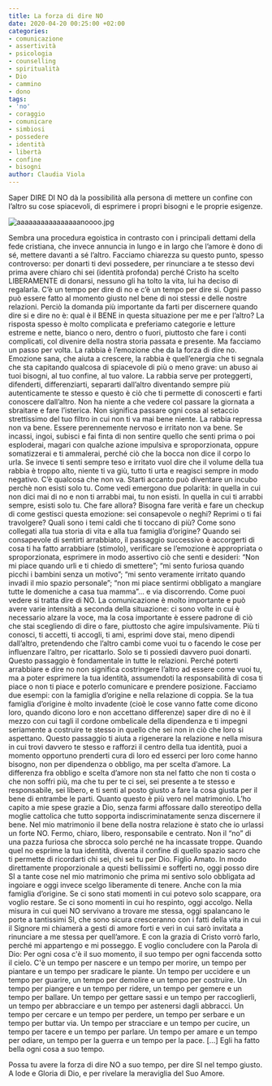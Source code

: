 ```yaml
---
title: La forza di dire NO
date: 2020-04-20 00:25:00 +02:00
categories:
- comunicazione
- assertività
- psicologia
- counselling
- spiritualità
- Dio
- cammino
- dono
tags:
- 'no'
- coraggio
- comunicare
- simbiosi
- possedere
- identità
- libertà
- confine
- bisogni
author: Claudia Viola
---
```


Saper DIRE DI NO dà la possibilità alla persona di mettere un confine con l’altro su cose spiacevoli, di esprimere i propri bisogni e le proprie esigenze. 

![aaaaaaaaaaaaaaaanoooo.jpg](/uploads/aaaaaaaaaaaaaaaanoooo.jpg)

Sembra una procedura egoistica in contrasto con i principali dettami della fede cristiana, che invece annuncia in lungo e in largo che l’amore è dono di sé, mettere davanti a sé l’altro. Facciamo chiarezza su questo punto, spesso controverso: per donarti ti devi possedere, per rinunciare a te stesso devi prima avere chiaro chi sei (identità profonda) perché Cristo ha scelto LIBERAMENTE di donarsi, nessuno gli ha tolto la vita, lui ha deciso di regalarla. C’è un tempo per dire di no e c’è un tempo per dire si. Ogni passo può essere fatto al momento giusto nel bene di noi stessi e delle nostre relazioni. Perciò la domanda più importante da farti per discernere quando dire si e dire no è: qual è il BENE in questa situazione per me e per l’altro? La risposta spesso è molto complicata e preferiamo categorie e letture estreme e nette, bianco o nero, dentro o fuori, piuttosto che fare i conti complicati, col divenire della nostra storia passata e presente.  Ma facciamo un passo per volta.
La rabbia è l’emozione che da la forza di dire no. Emozione sana, che aiuta a crescere, la rabbia è quell’energia che ti segnala che sta capitando qualcosa di spiacevole di più o meno grave: un abuso ai tuoi bisogni, al tuo confine, al tuo valore. La rabbia serve per proteggerti, difenderti, differenziarti, separarti dall’altro diventando sempre più autenticamente te stesso e questo è ciò che ti permette di conoscerti e farti conoscere dall’altro. Non ha niente a che vedere col passare la giornata a sbraitare e fare l’isterica. Non significa passare ogni cosa al setaccio strettissimo del tuo filtro in cui non ti va mai bene niente. La rabbia repressa non va bene. Essere perennemente nervoso e irritato non va bene. Se incassi, ingoi, subisci e fai finta di non sentire quello che senti prima o poi esploderai, magari con qualche azione impulsiva e sproporzionata, oppure somatizzerai e ti ammalerai, perché ciò che la bocca non dice il corpo lo urla. Se invece ti senti sempre teso e irritato vuol dire che il volume della tua rabbia è troppo alto, niente ti va giù, tutto ti urta e reagisci sempre in modo negativo. C’è qualcosa che non va. Starti accanto può diventare un incubo perchè non esisti solo tu. Come vedi emergono due polarità: in quella in cui non dici mai di no e non ti arrabbi mai, tu non esisti. In quella in cui ti arrabbi sempre, esisti solo tu. Che fare allora? Bisogna fare verità e fare un checkup di come gestisci questa emozione: sei consapevole o neghi? Reprimi o ti fai travolgere? Quali sono i temi caldi che ti toccano di più? Come sono collegati alla tua storia di vita e alla tua famiglia d’origine? 
Quando sei consapevole di sentirti arrabbiato, il passaggio successivo è accorgerti di cosa ti ha fatto arrabbiare (stimolo), verificare se l’emozione è appropriata o sproporzionata, esprimere in modo assertivo ciò che senti e desideri: “Non mi piace quando urli e ti chiedo di smettere”; “mi sento furiosa quando picchi i bambini senza un motivo”; “mi sento veramente irritato quando invadi il mio spazio personale”; “non mi piace sentirmi obbligato a mangiare tutte le domeniche a casa tua mamma”… e via discorrendo. Come puoi vedere si tratta dire di NO. La comunicazione è molto importante e può avere varie intensità a seconda della situazione: ci sono volte in cui è necessario alzare la voce, ma la cosa importante è essere padrone di ciò che stai scegliendo di dire o fare, piuttosto che agire impulsivamente. 
Più ti conosci, ti accetti, ti accogli, ti ami, esprimi dove stai, meno dipendi dall’altro, pretendendo che l’altro cambi come vuoi tu o facendo le cose per influenzare l’altro, per ricattarlo. Solo se ti possiedi davvero puoi donarti. Questo passaggio è fondamentale in tutte le relazioni. Perché poterti arrabbiare e dire no non significa costringere l’altro ad essere come vuoi tu, ma a poter esprimere la tua identità, assumendoti la responsabilità di cosa ti piace o non ti piace e poterlo comunicare e prendere posizione. Facciamo due esempi: con la famiglia d’origine e nella relazione di coppia. Se la tua famiglia d’origine è molto invadente (cioè le cose vanno fatte come dicono loro, quando dicono loro e non accettano differenze) saper dire di no è il mezzo con cui tagli il cordone ombelicale della dipendenza e ti impegni seriamente a costruire te stesso in quello che sei non in ciò che loro si aspettano. Questo passaggio ti aiuta a rigenerare la relazione e nella misura in cui trovi davvero te stesso e rafforzi il centro della tua identità, puoi a momento opportuno prenderti cura di loro ed esserci per loro come hanno bisogno, non per dipendenza o obbligo, ma per scelta d’amore. La differenza fra obbligo e scelta d’amore non sta nel fatto che non ti costa o che non soffri più, ma che tu per te ci sei, sei presente a te stesso e responsabile, sei libero, e ti senti al posto giusto a fare la cosa giusta per il bene di entrambe le parti. 
Quanto questo è più vero nel matrimonio. L’ho capito a mie spese grazie a Dio, senza farmi affossare dallo stereotipo della moglie cattolica che tutto sopporta indiscriminatamente senza discernere il bene. Nel mio matrimonio il bene della nostra relazione è stato che io urlassi un forte NO. Fermo, chiaro, libero, responsabile e centrato. Non il “no” di una pazza furiosa che sbrocca solo perché ne ha incassate troppe. Quando quel no esprime la tua identità, diventa il confine di quello spazio sacro che ti permette di ricordarti chi sei, chi sei tu per Dio. Figlio Amato. In modo direttamente proporzionale a questi bellissimi e sofferti no, oggi posso dire SI a tante cose nel mio matrimonio che prima mi sentivo solo obbligata ad ingoiare e oggi invece scelgo liberamente di tenere. Anche con la mia famiglia d’origine. Se ci sono stati momenti in cui potevo solo scappare, ora voglio restare. Se ci sono momenti in cui ho respinto, oggi accolgo. Nella misura in cui quei NO servivano a trovare me stessa, oggi spalancano le porte a tantissimi SI, che sono sicura cresceranno con i fatti della vita in cui il Signore mi chiamerà a gesti di amore forti e veri in cui sarò invitata a rinunciare a me stessa per quell’amore. E con la grazia di Cristo vorrò farlo, perché mi appartengo e mi posseggo. 
E voglio concludere con la Parola di Dio:
Per ogni cosa c'è il suo momento, il suo tempo per ogni faccenda sotto il cielo. C'è un tempo per nascere e un tempo per morire, un tempo per piantare e un tempo per sradicare le piante. Un tempo per uccidere e un tempo per guarire, un tempo per demolire e un tempo per costruire. Un tempo per piangere e un tempo per ridere, un tempo per gemere e un tempo per ballare. Un tempo per gettare sassi e un tempo per raccoglierli, un tempo per abbracciare e un tempo per astenersi dagli abbracci. Un tempo per cercare e un tempo per perdere, un tempo per serbare e un tempo per buttar via. Un tempo per stracciare e un tempo per cucire, un tempo per tacere e un tempo per parlare. Un tempo per amare e un tempo per odiare, un tempo per la guerra e un tempo per la pace.
[…] Egli ha fatto bella ogni cosa a suo tempo.

Possa tu avere la forza di dire NO a suo tempo, per dire SI nel tempo giusto. A lode e Gloria di Dio, e per rivelare la meraviglia del Suo Amore.
